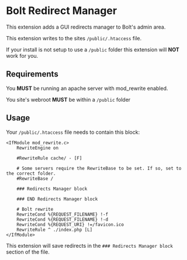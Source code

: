 # Bolt Redirect Manager

This extension adds a GUI redirects manager to Bolt's admin area. 

This extension writes to the sites `/public/.htaccess` file. 

If your install is not setup to use a `/public` folder this extension will **NOT** work for you. 

## Requirements

You **MUST** be running an apache server with mod_rewrite enabled.

You site's webroot **MUST** be within a `/public` folder

## Usage

Your `/public/.htaccess` file needs to contain this block: 

```
<IfModule mod_rewrite.c>
    RewriteEngine on
    
    #RewriteRule cache/ - [F]
    
    # Some servers require the RewriteBase to be set. If so, set to the correct folder.
    #RewriteBase /

    ### Redirects Manager block

    ### END Redirects Manager block    
    
    # Bolt rewrite
    RewriteCond %{REQUEST_FILENAME} !-f
    RewriteCond %{REQUEST_FILENAME} !-d
    RewriteCond %{REQUEST_URI} !=/favicon.ico
    RewriteRule ^ ./index.php [L]
</IfModule>
```

This extension will save redirects in the `### Redirects Manager block` section of the file.
